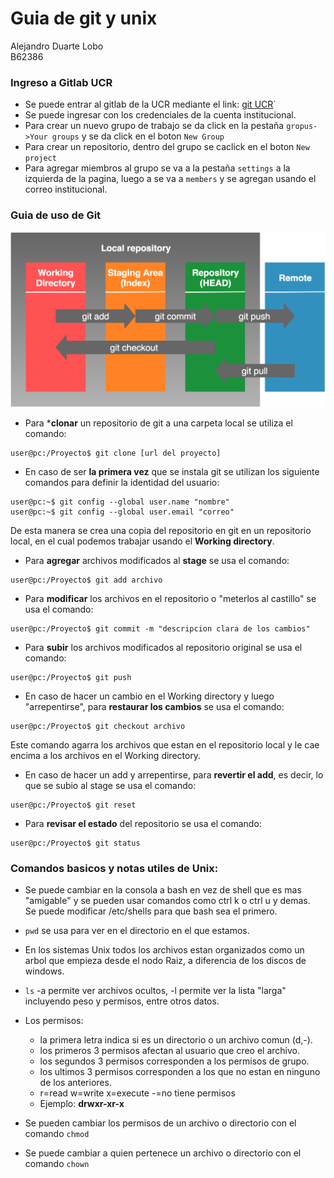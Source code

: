 # Guia de git y unix 
  
Alejandro Duarte Lobo  
B62386  
  
### Ingreso a Gitlab UCR
* Se puede entrar al gitlab de la UCR mediante el link: [git UCR](https://git.ucr.ac.cr)`
* Se puede ingresar con los credenciales de la cuenta institucional.
* Para crear un nuevo grupo de trabajo se da click en la pestaña `gropus->Your groups` y se da click en el boton `New Group`
* Para crear un repositorio, dentro del grupo se caclick en el boton `New project`
* Para agregar miembros al grupo se va a la pestaña `settings` a la izquierda de la pagina, luego a se va a `members` y se agregan usando el correo institucional.
  
### Guia de uso de Git
![alt](./img/git1.png)
* Para ***clonar** un repositorio de git a una carpeta local se utiliza el comando:
```console
user@pc:/Proyecto$ git clone [url del proyecto]

```
* En caso de ser **la primera vez** que se instala git se utilizan los siguiente comandos para definir la identidad del usuario:
```console
user@pc:~$ git config --global user.name "nombre"
user@pc:~$ git config --global user.email "correo"

```
De esta manera se crea una copia del repositorio en git en un repositorio local, en el cual podemos trabajar usando el **Working directory**.  
* Para **agregar** archivos modificados al **stage** se usa el comando:  
```console
user@pc:/Proyecto$ git add archivo

```
* Para **modificar** los archivos en el repositorio o "meterlos al castillo" se usa el comando:
 ```console
user@pc:/Proyecto$ git commit -m "descripcion clara de los cambios"

```
* Para **subir** los archivos modificados al repositorio original se usa el comando:
```console
user@pc:/Proyecto$ git push

```
  
* En caso de hacer un cambio en el Working directory y luego "arrepentirse", para **restaurar los cambios** se usa el comando:
```console
user@pc:/Proyecto$ git checkout archivo

```
Este comando agarra los archivos que estan en el repositorio local y le cae encima a los archivos en el Working directory.  
* En caso de hacer un add y arrepentirse, para **revertir el add**, es decir, lo que se subio al stage se usa el comando:
```console
user@pc:/Proyecto$ git reset

```
* Para **revisar el estado** del repositorio se usa el comando:
```console
user@pc:/Proyecto$ git status

```
  
### Comandos basicos y notas utiles de Unix:
* Se puede cambiar en la consola a bash en vez de shell que es mas "amigable" y se pueden usar comandos como ctrl k o ctrl u y demas.  
Se puede modificar /etc/shells para que bash sea el primero.  
  
   
* `pwd` se usa para ver en el directorio en el que estamos.  
  
  
* En los sistemas Unix todos los archivos estan organizados como un arbol que empieza desde el nodo Raiz, a diferencia de los discos de windows.
  
    
* `ls` -a permite ver archivos ocultos, -l permite ver la lista "larga" incluyendo peso y permisos, entre otros datos.
  
  
* Los permisos:
    * la primera letra indica si es un directorio o un archivo comun (d,-).
    * los primeros 3 permisos afectan al usuario que creo el archivo.
    * los segundos 3 permisos corresponden a los permisos de grupo.
    * los ultimos 3 permisos corresponden a los que no estan en ninguno de los anteriores.
    * r=read w=write x=execute -=no tiene permisos
    * Ejemplo: **drwxr-xr-x** 
  
  
* Se pueden cambiar los permisos de un archivo o directorio con el comando `chmod`
* Se puede cambiar a quien pertenece un archivo o directorio con el comando `chown`

